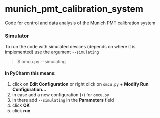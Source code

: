 # munich_pmt_calibration_system
Code for control and data analysis of the Munich PMT calibration system


### Simulator
To run the code with simulated devices (depends on where it is implemented) use the argument `--simulating`
> $ omcu.py --simulating

#### In PyCharm this means:
1. click on **Edit Configuration** or right click on `omcu.py` + **Modify Run Configuration...**
2. in case add a new configuration (`+`) for `omcu.py`
3. in there add `--simulating` in the **Parameters** field
4. click **OK**
5. click **run**